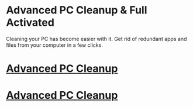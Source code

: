 # Advanced PC Cleanup & Full Activated

Cleaning your PC has become easier with it. Get rid of redundant apps and files from your computer in a few clicks.

# [Advanced PC Cleanup](https://techsoft.pro/) 

# [Advanced PC Cleanup](https://techsoft.pro/) 
